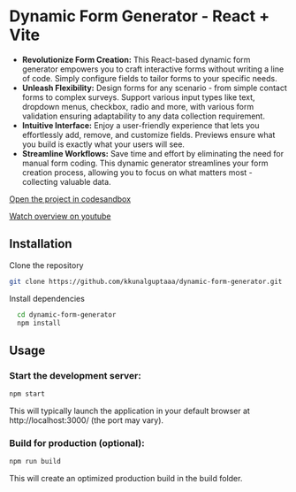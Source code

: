 # Dynamic Form Generator - React + Vite

- **Revolutionize Form Creation:** This React-based dynamic form generator empowers you to craft interactive forms without writing a line of code. Simply configure fields to tailor forms to your specific needs.
- **Unleash Flexibility:** Design forms for any scenario - from simple contact forms to complex surveys. Support various input types like text, dropdown menus, checkbox, radio and more, with various form validation ensuring adaptability to any data collection requirement.
- **Intuitive Interface:** Enjoy a user-friendly experience that lets you effortlessly add, remove, and customize fields. Previews ensure what you build is exactly what your users will see.
- **Streamline Workflows:** Save time and effort by eliminating the need for manual form coding. This dynamic generator streamlines your form creation process, allowing you to focus on what matters most - collecting valuable data.

[Open the project in codesandbox](https://codesandbox.io/p/github/kkunalguptaaa/dynamic-form-generator)

[Watch overview on youtube](https://youtu.be/6SYmgalLRcU)


## Installation

Clone the repository
```bash
git clone https://github.com/kkunalguptaaa/dynamic-form-generator.git
```

Install dependencies
```bash
  cd dynamic-form-generator
  npm install
```
    
## Usage

### Start the development server:

```bash
npm start
```

This will typically launch the application in your default browser at http://localhost:3000/ (the port may vary).


### Build for production (optional):
```bash
npm run build
```

This will create an optimized production build in the build folder.
